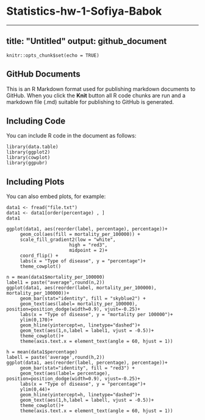 # Statistics-hw-1-Sofiya-Babok

---
title: "Untitled"
output: github_document
---

```{r setup, include=FALSE}
knitr::opts_chunk$set(echo = TRUE)
```

## GitHub Documents

This is an R Markdown format used for publishing markdown documents to GitHub. When you click the **Knit** button all R code chunks are run and a markdown file (.md) suitable for publishing to GitHub is generated.

## Including Code

You can include R code in the document as follows:

```{r libraries}
library(data.table)
library(ggplot2)
library(cowplot)
library(ggpubr)
```

## Including Plots

You can also embed plots, for example:

```{r upload_data}
data1 <- fread("file.txt")
data1 <- data1[order(percentage) , ]
data1
```



```{r graph}
ggplot(data1, aes(reorder(label, percentage), percentage))+
     geom_col(aes(fill = mortality_per_100000)) + 
     scale_fill_gradient2(low = "white", 
                       high = "red3", 
                       midpoint = 2)+
     coord_flip() + 
     labs(x = "Type of disease", y = "percentage")+
     theme_cowplot()

```


```{r graph}
n = mean(data1$mortality_per_100000)
label1 = paste("average",round(n,2))
ggplot(data1, aes(reorder(label, mortality_per_100000), mortality_per_100000))+
     geom_bar(stat="identity", fill = "skyblue2") + 
     geom_text(aes(label= mortality_per_100000), position=position_dodge(width=0.9), vjust=-0.25)+
     labs(x = "Type of disease", y = "mortality per 100000")+
     ylim(0,170)+
     geom_hline(yintercept=n, linetype="dashed")+
     geom_text(aes(1,n,label = label1, vjust = -0.5))+   
     theme_cowplot()+
     theme(axis.text.x = element_text(angle = 60, hjust = 1))

```

```{r graph}
h = mean(data1$percentage)
labell = paste('average',round(h,2))
ggplot(data1, aes(reorder(label, percentage), percentage))+
     geom_bar(stat="identity", fill = "red3") + 
     geom_text(aes(label= percentage), position=position_dodge(width=0.9), vjust=-0.25)+
     labs(x = "Type of disease", y = "percentage")+
     ylim(0,44)+
     geom_hline(yintercept=h, linetype="dashed")+
     geom_text(aes(1,h,label = labell, vjust = -0.5))+
     theme_cowplot()+
     theme(axis.text.x = element_text(angle = 60, hjust = 1))
     

```
